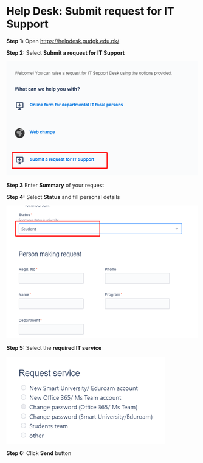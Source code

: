 # Help Desk: Submit request for IT Support

**Step 1:** Open <https://helpdesk.gudgk.edu.pk/> 

**Step 2:** Select **Submit a request for IT Support**

![image2](img/request-submit2.png)

**Step 3** Enter **Summary** of your request

**Step 4:** Select **Status** and fill personal details

![image3](img/request-submit3.png)

**Step 5:** Select the **required IT service**

![image3](img/request-submit4.png)

**Step 6:** Click **Send** button
